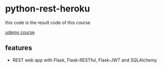 # python-rest-heroku

this code is the result code of this course

[udemy course](https://www.udemy.com/rest-api-flask-and-python/learn/v4/overview)

## features

- REST web app with Flask, Flask-RESTful, Flask-JWT and SQLAlchemy


 

